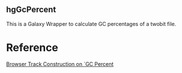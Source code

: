 hgGcPercent
------------

This is a Galaxy Wrapper to calculate GC percentages of a twobit file. 

Reference 
=========

[Browser Track Construction on `GC Percent](http://genomewiki.ucsc.edu/index.php/Browser_Track_Construction#GC_Percent)
